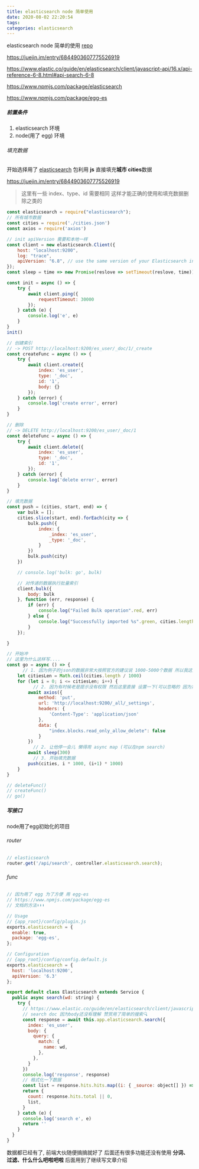```yaml
---
title: elasticsearch node 简单使用
date: 2020-08-02 22:20:54
tags:
categories: elasticsearch
---
```


elasticsearch node 简单的使用 [repo](https://github.com/xiaotiandada/brick)

https://juejin.im/entry/6844903607775526919

https://www.elastic.co/guide/en/elasticsearch/client/javascript-api/16.x/api-reference-6-8.html#api-search-6-8

https://www.npmjs.com/package/elasticsearch

https://www.npmjs.com/package/egg-es

<!-- more -->

##### 前置条件

1. elasticsearch 环境
2. node(用了 egg) 环境

###### 填充数据

开始选择用了 [elasticsearch](https://www.npmjs.com/package/elasticsearch) 包利用 **js** 直接填充**城市 cities**数据

https://juejin.im/entry/6844903607775526919

> 这里有一些 index、type、id 需要相同 这样才能正确的使用和填充数据删除之类的

```javascript
const elasticsearch = require("elasticsearch");
// 所有城市数据
const cities = require('./cities.json')
const axios = require('axios')

// init apiVersion 需要和本地一样
const client = new elasticsearch.Client({
    host: "localhost:9200",
    log: "trace",
    apiVersion: "6.8", // use the same version of your Elasticsearch instance
});
const sleep = time => new Promise(reslove => setTimeout(reslove, time))

const init = async () => {
    try {
        await client.ping({
            requestTimeout: 30000
        });
    } catch (e) {
        console.log('e', e)
    }
}
init()

// 创建索引
// -> POST http://localhost:9200/es_user/_doc/1/_create
const createFunc = async () => {
    try {
        await client.create({
            index: 'es_user',
            type: '_doc',
            id: '1',
            body: {}
        });
    } catch (error) {
        console.log('create error', error)
    }
}

// 删除
// -> DELETE http://localhost:9200/es_user/_doc/1
const deleteFunc = async () => {
    try {
        await client.delete({
            index: 'es_user',
            type: '_doc',
            id: '1',
        });
    } catch (error) {
        console.log('delete error', error)
    }
}

// 填充数据
const push = (cities, start, end) => {
    var bulk = [];
    cities.slice(start, end).forEach(city => {
        bulk.push({
            index: {
                _index: 'es_user',
                _type: '_doc',
            }
        })
        bulk.push(city)
    })

    // console.log('bulk: go', bulk)

    // 对传递的数据执行批量索引
    client.bulk({
        body: bulk
    }, function (err, response) {
        if (err) {
            console.log("Failed Bulk operation".red, err)
        } else {
            console.log("Successfully imported %s".green, cities.length);
        }
    });

}

// 开始冲
// 这里为什么这样写....
const go = async () => {
	  // 1. 因为例子的json的数据非常大按照官方的建议说 1000-5000个数据 所以我这里拆了一下
    let citiesLen = Math.ceil(cities.length / 1000)
    for (let i = 0; i <= citiesLen; i++) {
	      // 2. 因为有时候老是提示没有权限 然后这里直接 设置一下(可以忽略的 因为第一次不太会)
        await axios({
            method: 'put',
            url: 'http://localhost:9200/_all/_settings',
            headers: {
                'Content-Type': 'application/json'
            },
            data: {
                "index.blocks.read_only_allow_delete": false
            }
        })
	      // 2. 让他停一会儿 懒得用 async map (可以在npm search)
        await sleep(300)
	      // 3. 开始填充数据 
        push(cities, i * 1000, (i+1) * 1000)
    }
}

// deleteFunc()
// createFunc()
// go()
```

##### 写接口

node用了egg初始化的项目

###### router

```javascript
// elasticsearch
router.get('/api/search', controller.elasticsearch.search);
```

###### func

```javascript
// 因为用了 egg 为了方便 用 egg-es 
// https://www.npmjs.com/package/egg-es
// 文档的方法⬇️⬇️⬇️ 

// Usage
// {app_root}/config/plugin.js
exports.elasticsearch = {
  enable: true,
  package: 'egg-es',
};

// Configuration
// {app_root}/config/config.default.js
exports.elasticsearch = {
  host: 'localhost:9200',
  apiVersion: '6.3'
};

export default class Elasticsearch extends Service {
  public async search(wd: string) {
    try {
      // https://www.elastic.co/guide/en/elasticsearch/client/javascript-api/16.x/api-reference-6-8.html#api-search-6-8
      // search doc 因为body还没有理解 赞赏用了简单的搜索🔍
      const response = await this.app.elasticsearch.search({
        index: 'es_user',
        body: {
          query: {
            match: {
              name: wd,
            },
          },
        }
      })
      console.log('response', response)
      // 格式化一下数据
      const list = response.hits.hits.map((i: { _source: object[] }) => i._source)
      return {
        count: response.hits.total || 0,
        list,
      }
    } catch (e) {
      console.log('search e', e)
      return ''
    }
  }
}

```

数据都已经有了, 前端大伙随便搞搞就好了 后面还有很多功能还没有使用 **分词、过滤、什么什么吧啦吧啦** 后面用到了继续写文章介绍

